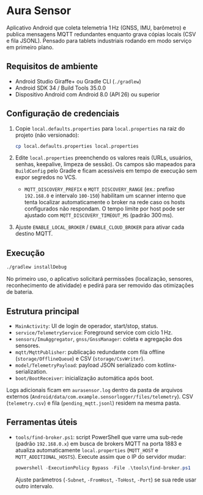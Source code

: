 # Aura Sensor

Aplicativo Android que coleta telemetria 1 Hz (GNSS, IMU, barômetro) e publica mensagens MQTT redundantes enquanto grava cópias locais (CSV e fila JSONL). Pensado para tablets industriais rodando em modo serviço em primeiro plano.

## Requisitos de ambiente

- Android Studio Giraffe+ ou Gradle CLI (`./gradlew`)
- Android SDK 34 / Build Tools 35.0.0
- Dispositivo Android com Android 8.0 (API 26) ou superior

## Configuração de credenciais

1. Copie `local.defaults.properties` para `local.properties` na raiz do projeto (não versionado):

   ```bash
   cp local.defaults.properties local.properties
   ```

2. Edite `local.properties` preenchendo os valores reais (URLs, usuários, senhas, keepalive, limpeza de sessão). Os campos são mapeados para `BuildConfig` pelo Gradle e ficam acessíveis em tempo de execução sem expor segredos no VCS.
   - `MQTT_DISCOVERY_PREFIX` e `MQTT_DISCOVERY_RANGE` (ex.: prefixo `192.168.0` e intervalo `100-150`) habilitam um scanner interno que tenta localizar automaticamente o broker na rede caso os hosts configurados não respondam. O tempo limite por host pode ser ajustado com `MQTT_DISCOVERY_TIMEOUT_MS` (padrão 300 ms).

3. Ajuste `ENABLE_LOCAL_BROKER` / `ENABLE_CLOUD_BROKER` para ativar cada destino MQTT.

## Execução

```bash
./gradlew installDebug
```

No primeiro uso, o aplicativo solicitará permissões (localização, sensores, reconhecimento de atividade) e pedirá para ser removido das otimizações de bateria.

## Estrutura principal

- `MainActivity`: UI de login de operador, start/stop, status.
- `service/TelemetryService`: Foreground service com ciclo 1 Hz.
- `sensors/ImuAggregator`, `gnss/GnssManager`: coleta e agregação dos sensores.
- `mqtt/MqttPublisher`: publicação redundante com fila offline (`storage/OfflineQueue`) e CSV (`storage/CsvWriter`).
- `model/TelemetryPayload`: payload JSON serializado com kotlinx-serialization.
- `boot/BootReceiver`: inicialização automática após boot.

Logs adicionais ficam em `aurasensor.log` dentro da pasta de arquivos externos (`Android/data/com.example.sensorlogger/files/telemetry`). CSV (`telemetry.csv`) e fila (`pending_mqtt.jsonl`) residem na mesma pasta.

## Ferramentas úteis

- `tools/find-broker.ps1`: script PowerShell que varre uma sub-rede (padrão `192.168.0.x`) em busca de brokers MQTT na porta 1883 e atualiza automaticamente `local.properties` (`MQTT_HOST` e `MQTT_ADDITIONAL_HOSTS`). Execute assim que o IP do servidor mudar:

  ```powershell
  powershell -ExecutionPolicy Bypass -File .\tools\find-broker.ps1
  ```

  Ajuste parâmetros (`-Subnet`, `-FromHost`, `-ToHost`, `-Port`) se sua rede usar outro intervalo.
